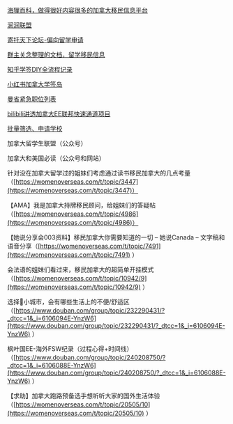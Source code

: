 
[海狸百科，做得很好内容很多的加拿大移民信息平台](https://www.hailibk.com/)

[润润联盟](https://docs.google.com/document/d/17bYHPvOUbA2ElMnc55_Jy2A39syFRwvg9HBEon3aAJ4/edit#)

[寄托天下论坛-偏向留学申请](https://bbs.gter.net/forum-canada-1.html)

[群主关念整理的文档，留学移民信息](https://docs.qq.com/doc/DUVNkaGtKdWxuS2NW?dver=&u=2c37954fd1724e4abd4b5a5b8c567c21)

[知乎学签DIY全流程记录](https://zhuanlan.zhihu.com/p/383994048)

[小红书加拿大学签岛](https://www.xiaohongshu.com/user/profile/5b8bcbe3a79fd200011f863a?xhsshare=WeixinSession&appuid=5eec902e000000000101f098&apptime=1662352679)

[曼省紧急职位列表](https://immigratemanitoba.com/work-in-manitoba/in-demand-occupations/)

[bilibili讲透加拿大EE联邦快速通道项目](https://zhuanlan.zhihu.com/p/383994048)

[批量筛选、申请学校](https://accounts.applyboard.com/)



加拿大留学生联盟（公众号）
    
加拿大和美国必读（公众号和网站）
    
针对没在加拿大留学过的姐妹们考虑通过读书移民加拿大的几点考量（[https://womenoverseas.com/t/topic/3447](https://womenoverseas.com/t/topic/3447)）
    
【AMA】我是加拿大持牌移民顾问，给姐妹们的答疑帖（[https://womenoverseas.com/t/topic/4986](https://womenoverseas.com/t/topic/4986)）
    
【她说分享会003资料】移民加拿大你需要知道的一切 – 她说Canada – 文字稿和语音分享（[https://womenoverseas.com/t/topic/7491](https://womenoverseas.com/t/topic/7491) ）
    
会法语的姐妹们看过来，移民加拿大的超简单开挂模式（[https://womenoverseas.com/t/topic/10942/9](https://womenoverseas.com/t/topic/10942/9) ）
    
选择🍁小城市，会有哪些生活上的不便/舒适区（[https://www.douban.com/group/topic/232290431/?_dtcc=1&_i=6106094E-YnzW6](https://www.douban.com/group/topic/232290431/?_dtcc=1&_i=6106094E-YnzW6) ）
    
枫叶国EE-海外FSW纪录（过程心得+时间线）（[https://www.douban.com/group/topic/240208750/?_dtcc=1&_i=6106088E-YnzW6](https://www.douban.com/group/topic/240208750/?_dtcc=1&_i=6106088E-YnzW6) ）
    
【求助】加拿大跑路预备选手想听听大家的国外生活体验（[https://womenoverseas.com/t/topic/20505/10](https://womenoverseas.com/t/topic/20505/10) ）
    